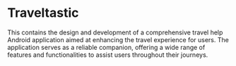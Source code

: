 # Traveltastic
This contains the design and development of a comprehensive travel help Android application aimed at enhancing the travel experience for users. The application serves as a reliable companion, offering a wide range of features and functionalities to assist users throughout their journeys.

